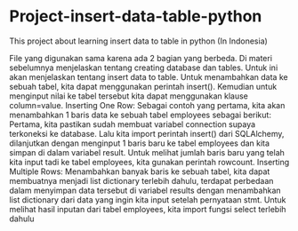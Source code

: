 # Project-insert-data-table-python
This project about learning insert data to table in python (In Indonesia)

File yang digunakan sama karena ada 2 bagian yang berbeda. Di materi sebelumnya menjelaskan tentang creating database dan tables. Untuk ini akan menjelaskan tentang insert data to table.
Untuk menambahkan data ke sebuah tabel, kita dapat menggunakan perintah insert(). Kemudian untuk menginput nilai ke tabel tersebut kita dapat menggunakan klause column=value.
Inserting One Row:
Sebagai contoh yang pertama, kita akan menambahkan 1 baris data ke sebuah tabel employees sebagai berikut:
Pertama, kita pastikan sudah membuat variabel connection supaya terkoneksi ke database.
Lalu kita import perintah insert() dari SQLAlchemy, dilanjutkan dengan menginput 1 baris baru ke tabel employees dan kita simpan di dalam variabel result.
Untuk melihat jumlah baris baru yang telah kita input tadi ke tabel employees, kita gunakan perintah rowcount.
Inserting Multiple Rows: Menambahkan banyak baris ke sebuah tabel, kita dapat membuatnya menjadi list dictionary terlebih dahulu,
terdapat perbedaan dalam menyimpan data tersebut di variabel results dengan menambahkan list dictionary dari data yang ingin kita input setelah pernyataan stmt.
Untuk melihat hasil inputan dari tabel employees, kita import fungsi select terlebih dahulu
